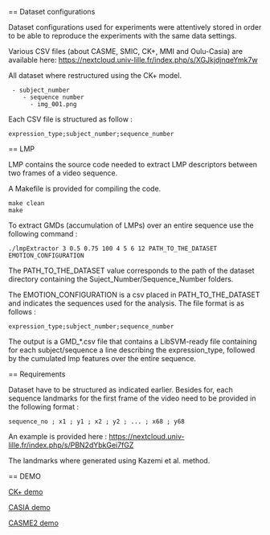 == Dataset configurations

Dataset configurations used for experiments were attentively stored in order to be able to reproduce the experiments with the same data settings.

Various CSV files (about CASME, SMIC, CK+, MMI and Oulu-Casia) are available here: https://nextcloud.univ-lille.fr/index.php/s/XGJkjdjnqeYmk7w

All dataset where restructured using the CK+ model.
```
 - subject_number
    - sequence number
      - img_001.png
```

Each CSV file is structured as follow :
```
expression_type;subject_number;sequence_number
```

== LMP

LMP contains the source code needed to extract LMP descriptors between two frames of a video sequence.

A Makefile is provided for compiling the code.
```
make clean
make
```

To extract GMDs (accumulation of LMPs) over an entire sequence use the following command :
```
./lmpExtractor 3 0.5 0.75 100 4 5 6 12 PATH_TO_THE_DATASET EMOTION_CONFIGURATION
```

The PATH_TO_THE_DATASET value corresponds to the path of the dataset directory containing the Suject_Number/Sequence_Number folders.

The EMOTION_CONFIGURATION is a csv placed in PATH_TO_THE_DATASET and indicates the sequences used for the analysis. The file format is as follows :
```
expression_type;subject_number;sequence_number
```

The output is a GMD_*.csv file that contains a LibSVM-ready file containing for each subject/sequence a line describing the expression_type, followed by the cumulated lmp features over the entire sequence.

== Requirements

Dataset have to be structured as indicated earlier. Besides for, each sequence landmarks for the first frame of the video need to be provided in the following format :

```
sequence_no ; x1 ; y1 ; x2 ; y2 ; ... ; x68 ; y68
```

An example is provided here : https://nextcloud.univ-lille.fr/index.php/s/PBN2dYbkGei7fGZ

The landmarks where generated using Kazemi et al. method.

== DEMO

[CK+ demo](https://nextcloud.univ-lille.fr/index.php/s/tZFKLB3r8izgaPY)

[CASIA demo](https://nextcloud.univ-lille.fr/index.php/s/dEdrNjZKgKoKjbA)

[CASME2 demo](https://nextcloud.univ-lille.fr/index.php/s/5sDc3GZ4a5awLkC)


